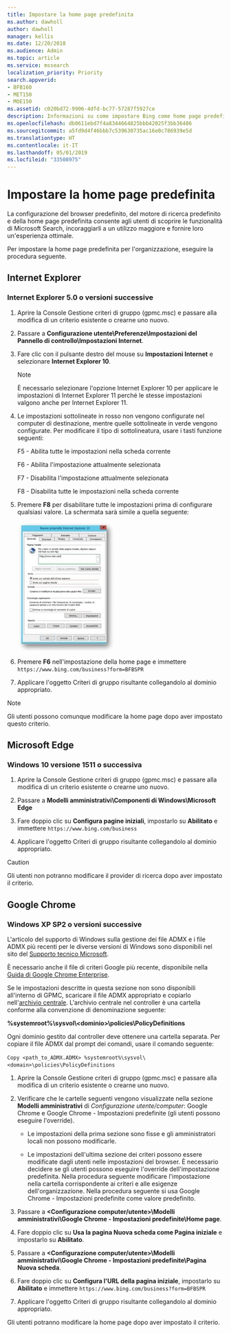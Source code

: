 ```yaml
---
title: Impostare la home page predefinita
ms.author: dawholl
author: dawholl
manager: kellis
ms.date: 12/20/2018
ms.audience: Admin
ms.topic: article
ms.service: mssearch
localization_priority: Priority
search.appverid:
- BFB160
- MET150
- MOE150
ms.assetid: c020bd72-9906-4dfd-bc77-57287f5927ce
description: Informazioni su come impostare Bing come home page predefinita per la società con Microsoft Search.
ms.openlocfilehash: db0611ebd7f4a8344664825bbb42025f3bb36486
ms.sourcegitcommit: a5fd9d4f46bbb7c539630735ac16e0c786939e5d
ms.translationtype: HT
ms.contentlocale: it-IT
ms.lasthandoff: 05/01/2019
ms.locfileid: "33508975"
---
```

# <a name="set-default-homepage"></a>Impostare la home page predefinita

La configurazione del browser predefinito, del motore di ricerca predefinito e della home page predefinita consente agli utenti di scoprire le funzionalità di Microsoft Search, incoraggiarli a un utilizzo maggiore e fornire loro un'esperienza ottimale.
  
Per impostare la home page predefinita per l'organizzazione, eseguire la procedura seguente.
  
## <a name="internet-explorer"></a>Internet Explorer

### <a name="internet-explorer-50-or-later"></a>Internet Explorer 5.0 o versioni successive

1. Aprire la Console Gestione criteri di gruppo (gpmc.msc) e passare alla modifica di un criterio esistente o crearne uno nuovo.
    
2. Passare a **Configurazione utente\Preferenze\Impostazioni del Pannello di controllo\Impostazioni Internet**.
    
3. Fare clic con il pulsante destro del mouse su **Impostazioni Internet** e selezionare **Internet Explorer 10**.
    
    > [!NOTE]
    > È necessario selezionare l'opzione Internet Explorer 10 per applicare le impostazioni di Internet Explorer 11 perché le stesse impostazioni valgono anche per Internet Explorer 11. 
  
4. Le impostazioni sottolineate in rosso non vengono configurate nel computer di destinazione, mentre quelle sottolineate in verde vengono configurate. Per modificare il tipo di sottolineatura, usare i tasti funzione seguenti:
    
    F5 - Abilita tutte le impostazioni nella scheda corrente
    
    F6 - Abilita l'impostazione attualmente selezionata
    
    F7 - Disabilita l'impostazione attualmente selezionata
    
    F8 - Disabilita tutte le impostazioni nella scheda corrente
    
5. Premere **F8** per disabilitare tutte le impostazioni prima di configurare qualsiasi valore. La schermata sarà simile a quella seguente: 
    
    ![Finestra di dialogo delle proprietà di Internet Explorer 10](media/2fd55755-5007-4e33-a795-c42ce2fcef4a.jpg)
  
6. Premere **F6** nell'impostazione della home page e immettere `https://www.bing.com/business?form=BFBSPR`
    
7. Applicare l'oggetto Criteri di gruppo risultante collegandolo al dominio appropriato.
    
> [!NOTE]
> Gli utenti possono comunque modificare la home page dopo aver impostato questo criterio. 
  
## <a name="microsoft-edge"></a>Microsoft Edge

### <a name="windows-10-version-1511-or-later"></a>Windows 10 versione 1511 o successiva

1. Aprire la Console Gestione criteri di gruppo (gpmc.msc) e passare alla modifica di un criterio esistente o crearne uno nuovo.
    
2. Passare a **Modelli amministrativi\Componenti di Windows\Microsoft Edge**
    
1. Fare doppio clic su **Configura pagine iniziali**, impostarlo su **Abilitato** e immettere `https://www.bing.com/business`
    
3. Applicare l'oggetto Criteri di gruppo risultante collegandolo al dominio appropriato.
    
> [!CAUTION]
> Gli utenti non potranno modificare il provider di ricerca dopo aver impostato il criterio. 
  
## <a name="google-chrome"></a>Google Chrome

### <a name="windows-xp-sp2-or-later"></a>Windows XP SP2 o versioni successive

L'articolo del supporto di Windows sulla gestione dei file ADMX e i file ADMX più recenti per le diverse versioni di Windows sono disponibili nel sito del [Supporto tecnico Microsoft](https://support.microsoft.com/it-IT/help/3087759/how-to-create-and-manage-the-central-store-for-group-policy-administra).

È necessario anche il file di criteri Google più recente, disponibile nella [Guida di Google Chrome Enterprise](https://support.google.com/chrome/a/answer/187202).
  
Se le impostazioni descritte in questa sezione non sono disponibili all'interno di GPMC, scaricare il file ADMX appropriato e copiarlo nell'[archivio centrale](https://docs.microsoft.com/it-IT/previous-versions/windows/it-pro/windows-vista/cc748955%28v%3dws.10%29). L'archivio centrale nel controller è una cartella conforme alla convenzione di denominazione seguente:
  
 **%systemroot%\sysvol\\<dominio\>\policies\PolicyDefinitions**
  
Ogni dominio gestito dal controller deve ottenere una cartella separata. Per copiare il file ADMX dal prompt dei comandi, usare il comando seguente:
  
 `Copy <path_to_ADMX.ADMX> %systemroot%\sysvol\<domain>\policies\PolicyDefinitions`
  
1. Aprire la Console Gestione criteri di gruppo (gpmc.msc) e passare alla modifica di un criterio esistente o crearne uno nuovo.
    
2. Verificare che le cartelle seguenti vengono visualizzate nella sezione **Modelli amministrativi** di *Configurazione utente/computer*: Google Chrome e Google Chrome - Impostazioni predefinite (gli utenti possono eseguire l'override).
    
   - Le impostazioni della prima sezione sono fisse e gli amministratori locali non possono modificarle.
    
   - Le impostazioni dell'ultima sezione dei criteri possono essere modificate dagli utenti nelle impostazioni del browser. È necessario decidere se gli utenti possono eseguire l'override dell'impostazione predefinita. Nella procedura seguente modificare l'impostazione nella cartella corrispondente ai criteri e alle esigenze dell'organizzazione. Nella procedura seguente si usa Google Chrome - Impostazioni predefinite come valore predefinito.
    
3. Passare a **&lt;Configurazione computer/utente&gt;\Modelli amministrativi\Google Chrome - Impostazioni predefinite\Home page**.
    
4. Fare doppio clic su **Usa la pagina Nuova scheda come Pagina iniziale** e impostarlo su **Abilitato**.
    
5. Passare a **&lt;Configurazione computer/utente&gt;\Modelli amministrativi\Google Chrome - Impostazioni predefinite\Pagina Nuova scheda**.
    
6. Fare doppio clic su **Configura l'URL della pagina iniziale**, impostarlo su **Abilitato** e immettere `https://www.bing.com/business?form=BFBSPR`
    
7. Applicare l'oggetto Criteri di gruppo risultante collegandolo al dominio appropriato.
    
Gli utenti potranno modificare la home page dopo aver impostato il criterio.